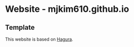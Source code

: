 # Website - mjkim610.github.io

## Template
This website is based on [Hagura](http://webjeda.com/hagura).
